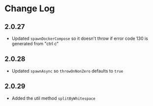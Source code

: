# Change Log

## 2.0.27

- Updated `spawnDockerCompose` so it doesn't throw if error code 130 is generated from "ctrl c"

## 2.0.28

- Updated `spawnAsync` so `throwOnNonZero` defaults to `true`

## 2.0.29

- Added the util method `splitByWhitespace`
